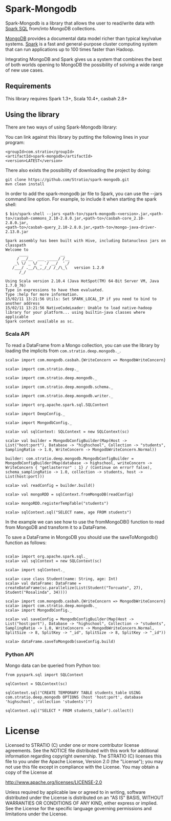 # Spark-Mongodb

Spark-Mongodb is a library that allows the user to read/write data with [Spark SQL](http://spark.apache.org/docs/latest/sql-programming-guide.html)
from/into MongoDB collections.

[MongoDB](http://www.mongodb.org/ "MongoDB website") provides a documental data model
richer than typical key/value systems. [Spark](http://spark.incubator.apache.org/ "Spark website") is a
fast and general-purpose cluster computing system that can run applications up to 100 times faster than Hadoop.

Integrating MongoDB and Spark gives us a system that combines the best of both
worlds opening to MongoDB the possibility of solving a wide range of new use cases.

## Requirements

This library requires Spark 1.3+, Scala 10.4+, casbah 2.8+

## Using the library

There are two ways of using Spark-Mongodb library:

You can link against this library by putting the following lines in your program:

```
<groupId>com.stratio</groupId>
<artifactId>spark-mongodb</artifactId>
<version>LATEST</version>
```
There also exists the possibility of downloading the project by doing:

```
git clone https://github.com/Stratio/spark-mongodb.git
mvn clean install
```
In order to add the spark-mongodb jar file to Spark, you can use the --jars command line option.
For example, to include it when starting the spark shell:

```
$ bin/spark-shell --jars <path-to>/spark-mongodb-<version>.jar,<path-to>/casbah-commons_2.10-2.8.0.jar,<path-to>/casbah-core_2.10-2.8.0.jar,
<path-to>/casbah-query_2.10-2.8.0.jar,<path-to>/mongo-java-driver-2.13.0.jar

Spark assembly has been built with Hive, including Datanucleus jars on classpath
Welcome to
      ____              __
     / __/__  ___ _____/ /__
    _\ \/ _ \/ _ `/ __/  '_/
   /___/ .__/\_,_/_/ /_/\_\   version 1.2.0
      /_/

Using Scala version 2.10.4 (Java HotSpot(TM) 64-Bit Server VM, Java 1.7.0_76)
Type in expressions to have them evaluated.
Type :help for more information.
15/02/11 13:21:56 Utils: Set SPARK_LOCAL_IP if you need to bind to another address
15/02/11 13:21:56 NativeCodeLoader: Unable to load native-hadoop library for your platform... using builtin-java classes where applicable
Spark context available as sc.

```

### Scala API

To read a DataFrame from a Mongo collection, you can use the library by loading the implicits from `com.stratio.deep.mongodb._`.

```
scala> import com.mongodb.casbah.{WriteConcern => MongodbWriteConcern}

scala> import com.stratio.deep._

scala> import com.stratio.deep.mongodb._

scala> import com.stratio.deep.mongodb.schema._

scala> import com.stratio.deep.mongodb.writer._

scala> import org.apache.spark.sql.SQLContext

scala> import DeepConfig._

scala> import MongodbConfig._

scala> val sqlContext: SQLContext = new SQLContext(sc)

scala> val builder = MongodbConfigBuilder(Map(Host -> List("host:port"), Database -> "highschool", Collection -> "students", SamplingRatio -> 1.0, WriteConcern -> MongodbWriteConcern.Normal))

builder: com.stratio.deep.mongodb.MongodbConfigBuilder = MongodbConfigBuilder(Map(database -> highschool, writeConcern -> WriteConcern { "getlasterror" : 1} / (Continue on error? false), schema_samplingRatio -> 1.0, collection -> students, host -> List(host:port)))

scala> val readConfig = builder.build()

scala> val mongoRDD = sqlContext.fromMongoDB(readConfig)

scala> mongoRDD.registerTempTable("students")

scala> sqlContext.sql("SELECT name, age FROM students")

```
In the example we can see how to use the fromMongoDB() function to read from MongoDB and transform it to a DataFrame.

To save a DataFrame in MongoDB you should use the saveToMongodb() function as follows:

```

scala> import org.apache.spark.sql._
scala> val sqlContext = new SQLContext(sc)

scala> import sqlContext._

scala> case class Student(name: String, age: Int)
scala> val dataFrame: DataFrame = createDataFrame(sc.parallelize(List(Student("Torcuato", 27), Student("Rosalinda", 34))))

scala> import com.mongodb.casbah.{WriteConcern => MongodbWriteConcern}
scala> import com.stratio.deep.mongodb._
scala> import MongodbConfig._

scala> val saveConfig = MongodbConfigBuilder(Map(Host -> List("host:port"), Database -> "highschool", Collection -> "students", SamplingRatio -> 1.0, WriteConcern -> MongodbWriteConcern.Normal, SplitSize -> 8, SplitKey -> "_id", SplitSize -> 8, SplitKey -> "_id"))

scala> dataFrame.saveToMongodb(saveConfig.build)

```

### Python API

Mongo data can be queried from Python too:

```
from pyspark.sql import SQLContext

sqlContext = SQLContext(sc)

sqlContext.sql("CREATE TEMPORARY TABLE students_table USING com.stratio.deep.mongodb OPTIONS (host 'host:port', database 'highschool', collection 'students')")

sqlContext.sql("SELECT * FROM students_table").collect()

```


# License #

Licensed to STRATIO (C) under one or more contributor license agreements.
See the NOTICE file distributed with this work for additional information
regarding copyright ownership.  The STRATIO (C) licenses this file
to you under the Apache License, Version 2.0 (the
"License"); you may not use this file except in compliance
with the License.  You may obtain a copy of the License at

  http://www.apache.org/licenses/LICENSE-2.0

Unless required by applicable law or agreed to in writing,
software distributed under the License is distributed on an
"AS IS" BASIS, WITHOUT WARRANTIES OR CONDITIONS OF ANY
KIND, either express or implied.  See the License for the
specific language governing permissions and limitations
under the License.

